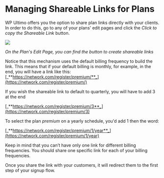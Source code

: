 # Managing Shareable Links for Plans

WP Ultimo offers you the option to share plan links directly with your clients. In order to do this, go to any of your plans' edit pages and click the _Click to copy the Shareable Link_ button.

![](assets/images/ece57959.png)

_On the Plan's Edit Page, you can find the button to create shareable links_

Notice that this mechanism uses the default billing frequency to build the link. This means that if your default billing is monthly, for example, in the end, you will have a link like this: [_**https://network.com/register/premium/**_](https://network.com/register/premium/)

If you wish the shareable link to default to quarterly, you will have to add 3 at the end

[_**https://network.com/register/premium/3**_](https://network.com/register/premium/3)

To select the plan _premium_ on a yearly schedule, you'd add 1 then the word:

[_**https://network.com/register/premium/1/year**_](https://network.com/register/premium/1/year)

Keep in mind that you can’t have only one link for different billing frequencies. You should share one specific link for each of your billing frequencies.

Once you share the link with your customers, it will redirect them to the first step of your signup flow.
